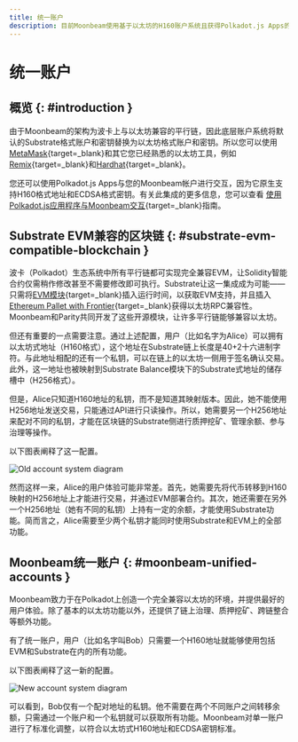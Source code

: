 ```yaml
---
title: 统一账户
description: 目前Moonbeam使用基于以太坊的H160账户系统且获得Polkadot.js Apps的支持。
---
```


# 统一账户

## 概览 {: #introduction } 

由于Moonbeam的架构为波卡上与以太坊兼容的平行链，因此底层账户系统将默认的Substrate格式账户和密钥替换为以太坊格式账户和密钥。所以您可以使用 [MetaMask](/tokens/connect/metamask){target=_blank}和其它您已经熟悉的以太坊工具，例如[Remix](/builders/build/eth-api/dev-env/remix){target=_blank}和[Hardhat](/builders/build/eth-api/dev-env/hardhat){target=_blank}。

您还可以使用Polkadot.js Apps与您的Moonbeam帐户进行交互，因为它原生支持H160格式地址和ECDSA格式密钥。有关此集成的更多信息，您可以查看 [使用Polkadot.js应用程序与Moonbeam交互](/tokens/connect/polkadotjs/){target=_blank}指南。

## Substrate EVM兼容的区块链 {: #substrate-evm-compatible-blockchain } 

波卡（Polkadot）生态系统中所有平行链都可实现完全兼容EVM，让Solidity智能合约仅需稍作修改甚至不需要修改即可执行。Substrate让这一集成成为可能——只需将[EVM模块](https://docs.rs/pallet-evm/2.0.1/pallet_evm/){target=_blank}插入运行时间，以获取EVM支持，并且插入[Ethereum Pallet with Frontier](https://github.com/paritytech/frontier){target=_blank}获得以太坊RPC兼容性。Moonbeam和Parity共同开发了这些开源模块，让许多平行链能够兼容以太坊。

但还有重要的一点需要注意。通过上述配置，用户（比如名字为Alice）可以拥有以太坊式地址（H160格式），这个地址在Substrate链上长度是40+2十六进制字符。与此地址相配的还有一个私钥，可以在链上的以太坊一侧用于签名确认交易。此外，这一地址也被映射到Substrate Balance模块下的Substrate式地址的储存槽中（H256格式）。

但是，Alice只知道H160地址的私钥，而不是知道其映射版本。因此，她不能使用H256地址发送交易，只能通过API进行只读操作。所以，她需要另一个H256地址来配对不同的私钥，才能在区块链的Substrate侧进行质押挖矿、管理余额、参与治理等操作。

以下图表阐释了这一配置。

![Old account system diagram](/images/learn/features/unified-accounts/unified-accounts-1.png)

然而这样一来，Alice的用户体验可能非常差。首先，她需要先将代币转移到H160映射的H256地址上才能进行交易，并通过EVM部署合约。其次，她还需要在另外一个H256地址（她有不同的私钥）上持有一定的余额，才能使用Substrate功能。简而言之，Alice需要至少两个私钥才能同时使用Substrate和EVM上的全部功能。

## Moonbeam统一账户 {: #moonbeam-unified-accounts } 

Moonbeam致力于在Polkadot上创造一个完全兼容以太坊的环境，并提供最好的用户体验。除了基本的以太坊功能以外，还提供了链上治理、质押挖矿、跨链整合等额外功能。

有了统一账户，用户（比如名字叫Bob）只需要一个H160地址就能够使用包括EVM和Substrate在内的所有功能。

以下图表阐释了这一新的配置。

![New account system diagram](/images/learn/features/unified-accounts/unified-accounts-2.png)

可以看到，Bob仅有一个配对地址的私钥。他不需要在两个不同账户之间转移余额，只需通过一个账户和一个私钥就可以获取所有功能。Moonbeam对单一账户进行了标准化调整，以符合以太坊式H160地址和ECDSA密钥标准。